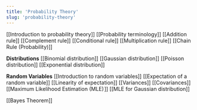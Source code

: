 ```yaml
---
title: 'Probability Theory'
slug: 'probability-theory'
---
```


[[Introduction to probability theory]]
[[Probability terminology]]
[[Addition rule]]
[[Complement rule]]
[[Conditional rule]]
[[Multiplication rule]]
[[Chain Rule (Probability)]]

**Distributions**
[[Binomial distribution]]
[[Gaussian distribution]]
[[Poisson distribution]]
	[[Exponential distribution]]

**Random Variables**
[[Introduction to random variables]]
[[Expectation of a random variable]]
	[[Linearity of expectation]]
	[[Variances]]
	[[Covariances]]
[[Maximum Likelihood Estimation (MLE) ]]
	[[MLE for Gaussian distribution]]

[[Bayes Theorem]]